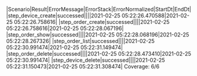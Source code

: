 |Scenario|Result|ErrorMessage|ErrorStack|ErrorNormalized|StartDt|EndDt|
|step_device_create|successed||||2021-02-25 05:22:26.470588|2021-02-25 05:22:26.758616|
|step_order_create|successed||||2021-02-25 05:22:26.758616|2021-02-25 05:22:28.067196|
|step_order_show|successed||||2021-02-25 05:22:28.068196|2021-02-25 05:22:28.267326|
|step_order_list|successed||||2021-02-25 05:22:30.991474|2021-02-25 05:22:31.149474|
|step_order_delete|successed||||2021-02-25 05:22:28.473410|2021-02-25 05:22:30.991474|
|step_device_delete|successed||||2021-02-25 05:22:31.150473|2021-02-25 05:22:31.308474|
Coverage: 6/6
